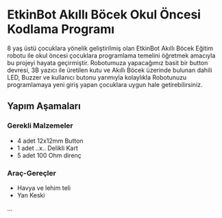 # EtkinBot Akıllı Böcek Okul Öncesi Kodlama Programı

8 yaş üstü çocuklara yönelik geliştirilmiş olan EtkinBot Akıllı Böcek Eğitim robotu ile okul öncesi çocuklara programlama temelini öğretmek amacıyla bu projeyi hayata geçirmiştir. Robotumuza yapacağımız basit bir button devresi, 3B yazıcı ile üretilen kutu ve Akıllı Böcek üzerinde bulunan dahili LED, Buzzer ve kullanıcı butonu yarımıyla kolaylıkla Robotunuzu programlamaya yeni giriş yapan çocuklara uygun hale getirebilirsiniz.

## Yapım Aşamaları

### Gerekli Malzemeler
* 4 adet 12x12mm Button
* 1 adet ..x.. Delikli Kart
* 5 adet 100 Ohm direnç

### Araç-Gereçler
* Havya ve lehim teli
* Yan Keski

...
